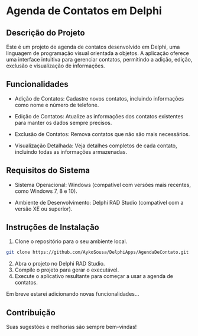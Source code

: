 # Agenda de Contatos em Delphi

## Descrição do Projeto
Este é um projeto de agenda de contatos desenvolvido em Delphi, uma linguagem de programação visual orientada a objetos. A aplicação oferece uma interface intuitiva para gerenciar contatos, permitindo a adição, edição, exclusão e visualização de informações.

## Funcionalidades
- Adição de Contatos: Cadastre novos contatos, incluindo informações como nome e número de telefone.

- Edição de Contatos: Atualize as informações dos contatos existentes para manter os dados sempre precisos.

- Exclusão de Contatos: Remova contatos que não são mais necessários.

- Visualização Detalhada: Veja detalhes completos de cada contato, incluindo todas as informações armazenadas.

## Requisitos do Sistema
- Sistema Operacional: Windows (compatível com versões mais recentes, como Windows 7, 8 e 10).

- Ambiente de Desenvolvimento: Delphi RAD Studio (compatível com a versão XE ou superior).

## Instruções de Instalação
1. Clone o repositório para o seu ambiente local.
```bash
git clone https://github.com/AykoSousa/DelphiApps/AgendaDeContato.git
```
2. Abra o projeto no Delphi RAD Studio.
3. Compile o projeto para gerar o executável.
4. Execute o aplicativo resultante para começar a usar a agenda de contatos.

Em breve estarei adicionando novas funcionalidades...

## Contribuição
Suas sugestões e melhorias são sempre bem-vindas!
